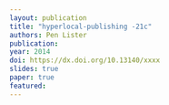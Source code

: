 ```yaml
---
layout: publication
title: "hyperlocal-publishing -21c"
authors: Pen Lister
publication: 
year: 2014
doi: https://dx.doi.org/10.13140/xxxx
slides: true
paper: true
featured:
---
```



